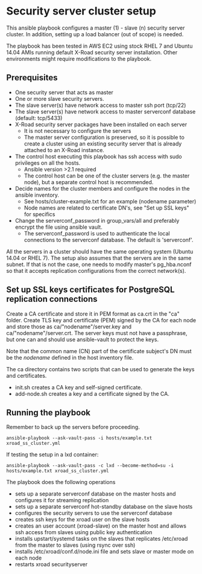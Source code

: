# Security server cluster setup

This ansible playbook configures a master (1) - slave (n) security server cluster. In addition, setting up a load balancer (out of scope) is needed.

The playbook has been tested in AWS EC2 using stock RHEL 7 and Ubuntu 14.04 AMIs running default X-Road security server installation. Other environments might require modifications to the playbook.

## Prerequisites

* One security server that acts as master
* One or more slave security servers.
* The slave server(s) have network access to master ssh port (tcp/22)
* The slave server(s) have network access to master serverconf database (default: tcp/5433)
* X-Road security server packages have been installed on each server
    * It is not necessary to configure the servers
    * The master server configuration is preserved, so it is possible to create a cluster using an existing security server that is already attached to an X-Road instance.
* The control host executing this playbook has ssh access with sudo privileges on all the hosts.
    * Ansible version >2.1 required
    * The control host can be one of the cluster servers (e.g. the master node), but a separate control host is recommended.
* Decide names for the cluster members and configure the nodes in the ansible inventory. 
    * See hosts/cluster-example.txt for an example (nodename parameter)
    * Node names are related to certificate DN's, see "Set up SSL keys" for specifics
* Change the serverconf_password in group_vars/all and preferably encrypt the file using ansible vault. 
    * The serverconf_password is used to authenticate the local connections to the serverconf database. The default is 'serverconf'.

All the servers in a cluster should have the same operating system (Ubuntu 14.04 or RHEL 7). The setup also assumes that the servers are in the same subnet. If that is not the case, one needs to modify master's pg_hba.nconf so that it accepts replication configurations from the correct network(s).

## Set up SSL keys certificates for PostgreSQL replication connections

Create a CA certificate and store it in PEM format as ca.crt in the "ca" folder. Create TLS key and certificate (PEM) signed by the CA for each node and store those as ca/"nodename"/server.key and ca/"nodename"/server.crt. The server keys must not have a passphrase, but one can and should use ansible-vault to protect
the keys.

Note that the common name (CN) part of the certificate subject's DN must be the *nodename* defined in the host inventory file.

The ca directory contains two scripts that can be used to generate the keys and certificates.
* init.sh creates a CA key and self-signed certificate.
* add-node.sh creates a key and a certificate signed by the CA.

## Running the playbook

Remember to back up the servers before proceeding.

```
ansible-playbook --ask-vault-pass -i hosts/example.txt xroad_ss_cluster.yml
```
If testing the setup in a lxd container:
```
ansible-playbook --ask-vault-pass -c lxd --become-method=su -i hosts/example.txt xroad_ss_cluster.yml
```

The playbook does the following operations
* sets up a separate serverconf database on the master hosts and configures it
  for streaming replication
* sets up a separate serverconf hot-standby database on the slave hosts
* configures the security servers to use the serverconf database
* creates ssh keys for the xroad user on the slave hosts
* creates an user account (xroad-slave) on the master host and allows ssh access from slaves using public key authentication
* installs upstart/systemd tasks on the slaves that replicates /etc/xroad from the master to slaves (using rsync over ssh)
* installs /etc/xroad/conf.d/node.ini file and sets slave or master mode on each node
* restarts xroad securityserver


